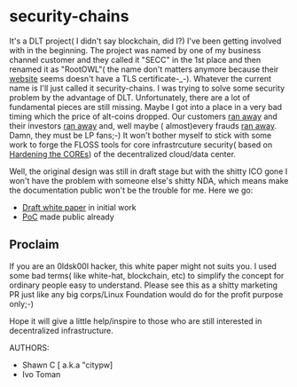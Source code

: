# security-chains

It's a DLT project( I didn't say blockchain, did I?) I've been getting involved with in the beginning. The project was named by one of my business channel customer and they called it "SECC" in the 1st place and then renamed it as "RootOWL"( the name don't matters anymore because their [website](http://www.rootowl.com/) seems doesn't have a TLS certificate-_-). Whatever the current name is I'll just called it security-chains. I was trying to solve some security problem by the advantage of DLT. Unfortunately, there are a lot of fundamental pieces are still missing. Maybe I got into a place in a very bad timing which the price of alt-coins dropped. Our customers [ran away](https://www.youtube.com/watch?v=ig-fyQqf510) and their investors [ran away](https://www.youtube.com/watch?v=ig-fyQqf510) and, well maybe ( almost)every frauds [ran away](https://www.youtube.com/watch?v=ig-fyQqf510). Damn, they must be LP fans;-) It won't bother myself to stick with some work to forge the FLOSS tools for core infrastrcuture security( based on [Hardening the COREs](https://github.com/hardenedlinux/hardenedlinux_profiles/raw/master/slide/hardening_the_core.pdf)) of the decentralized cloud/data center.

Well, the original design was still in draft stage but with the shitty ICO gone I won't have the problem with someone else's shitty NDA, which means make the documentation public won't be the trouble for me. Here we go:

* [Draft white paper](https://github.com/hardenedlinux/security-chain/blob/master/security-chains-wp-draft.md) in initial work
* [PoC](https://github.com/root-owl?tab=repositories) made public already

## Proclaim

If you are an 0ldsk00l hacker, this white paper might not suits you. I used some bad terms( like white-hat, blockchain, etc) to simplify the concept for ordinary people easy to understand. Please see this as a shitty marketing PR just like any big corps/Linux Foundation would do for the profit purpose only;-)

Hope it will give a little help/inspire to those who are still interested in decentralized infrastructure.

AUTHORS:

* Shawn C [ a.k.a "citypw]
* Ivo Toman
